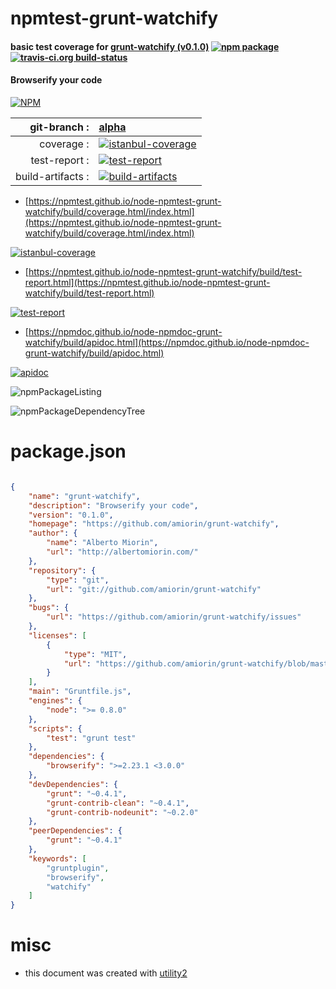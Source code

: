 # npmtest-grunt-watchify

#### basic test coverage for  [grunt-watchify (v0.1.0)](https://github.com/amiorin/grunt-watchify)  [![npm package](https://img.shields.io/npm/v/npmtest-grunt-watchify.svg?style=flat-square)](https://www.npmjs.org/package/npmtest-grunt-watchify) [![travis-ci.org build-status](https://api.travis-ci.org/npmtest/node-npmtest-grunt-watchify.svg)](https://travis-ci.org/npmtest/node-npmtest-grunt-watchify)

#### Browserify your code

[![NPM](https://nodei.co/npm/grunt-watchify.png?downloads=true&downloadRank=true&stars=true)](https://www.npmjs.com/package/grunt-watchify)

| git-branch : | [alpha](https://github.com/npmtest/node-npmtest-grunt-watchify/tree/alpha)|
|--:|:--|
| coverage : | [![istanbul-coverage](https://npmtest.github.io/node-npmtest-grunt-watchify/build/coverage.badge.svg)](https://npmtest.github.io/node-npmtest-grunt-watchify/build/coverage.html/index.html)|
| test-report : | [![test-report](https://npmtest.github.io/node-npmtest-grunt-watchify/build/test-report.badge.svg)](https://npmtest.github.io/node-npmtest-grunt-watchify/build/test-report.html)|
| build-artifacts : | [![build-artifacts](https://npmtest.github.io/node-npmtest-grunt-watchify/glyphicons_144_folder_open.png)](https://github.com/npmtest/node-npmtest-grunt-watchify/tree/gh-pages/build)|

- [https://npmtest.github.io/node-npmtest-grunt-watchify/build/coverage.html/index.html](https://npmtest.github.io/node-npmtest-grunt-watchify/build/coverage.html/index.html)

[![istanbul-coverage](https://npmtest.github.io/node-npmtest-grunt-watchify/build/screenCapture.buildCi.browser.%252Ftmp%252Fbuild%252Fcoverage.lib.html.png)](https://npmtest.github.io/node-npmtest-grunt-watchify/build/coverage.html/index.html)

- [https://npmtest.github.io/node-npmtest-grunt-watchify/build/test-report.html](https://npmtest.github.io/node-npmtest-grunt-watchify/build/test-report.html)

[![test-report](https://npmtest.github.io/node-npmtest-grunt-watchify/build/screenCapture.buildCi.browser.%252Ftmp%252Fbuild%252Ftest-report.html.png)](https://npmtest.github.io/node-npmtest-grunt-watchify/build/test-report.html)

- [https://npmdoc.github.io/node-npmdoc-grunt-watchify/build/apidoc.html](https://npmdoc.github.io/node-npmdoc-grunt-watchify/build/apidoc.html)

[![apidoc](https://npmdoc.github.io/node-npmdoc-grunt-watchify/build/screenCapture.buildCi.browser.%252Ftmp%252Fbuild%252Fapidoc.html.png)](https://npmdoc.github.io/node-npmdoc-grunt-watchify/build/apidoc.html)

![npmPackageListing](https://npmtest.github.io/node-npmtest-grunt-watchify/build/screenCapture.npmPackageListing.svg)

![npmPackageDependencyTree](https://npmtest.github.io/node-npmtest-grunt-watchify/build/screenCapture.npmPackageDependencyTree.svg)



# package.json

```json

{
    "name": "grunt-watchify",
    "description": "Browserify your code",
    "version": "0.1.0",
    "homepage": "https://github.com/amiorin/grunt-watchify",
    "author": {
        "name": "Alberto Miorin",
        "url": "http://albertomiorin.com/"
    },
    "repository": {
        "type": "git",
        "url": "git://github.com/amiorin/grunt-watchify"
    },
    "bugs": {
        "url": "https://github.com/amiorin/grunt-watchify/issues"
    },
    "licenses": [
        {
            "type": "MIT",
            "url": "https://github.com/amiorin/grunt-watchify/blob/master/LICENSE-MIT"
        }
    ],
    "main": "Gruntfile.js",
    "engines": {
        "node": ">= 0.8.0"
    },
    "scripts": {
        "test": "grunt test"
    },
    "dependencies": {
        "browserify": ">=2.23.1 <3.0.0"
    },
    "devDependencies": {
        "grunt": "~0.4.1",
        "grunt-contrib-clean": "~0.4.1",
        "grunt-contrib-nodeunit": "~0.2.0"
    },
    "peerDependencies": {
        "grunt": "~0.4.1"
    },
    "keywords": [
        "gruntplugin",
        "browserify",
        "watchify"
    ]
}
```



# misc
- this document was created with [utility2](https://github.com/kaizhu256/node-utility2)

